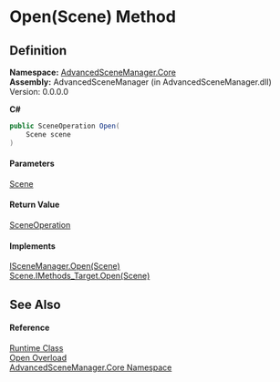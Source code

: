 # Open(Scene) Method

## Definition

**Namespace:** [AdvancedSceneManager.Core](N_AdvancedSceneManager_Core.md)\
**Assembly:** AdvancedSceneManager (in AdvancedSceneManager.dll) Version: 0.0.0.0

**C#**

```c#
public SceneOperation Open(
	Scene scene
)
```

#### Parameters

&#x20; [Scene](T_AdvancedSceneManager_Models_Scene.md)&#x20;

#### Return Value

[SceneOperation](T_AdvancedSceneManager_Core_SceneOperation.md)

#### Implements

[ISceneManager.Open(Scene)](M_AdvancedSceneManager_DependencyInjection_ISceneManager_Open.md)\
[Scene.IMethods\_Target.Open(Scene)](M_AdvancedSceneManager_Models_Scene_IMethods_Target_Open.md)

## See Also

#### Reference

[Runtime Class](T_AdvancedSceneManager_Core_Runtime.md)\
[Open Overload](Overload_AdvancedSceneManager_Core_Runtime_Open.md)\
[AdvancedSceneManager.Core Namespace](N_AdvancedSceneManager_Core.md)
